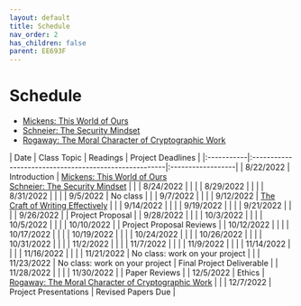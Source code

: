 ```yaml
---
layout: default
title: Schedule
nav_order: 2
has_children: false
parent: EE693F
---
```


# Schedule 

- [Mickens: This World of Ours](papers/mickens.pdf)
- [Schneier: The Security Mindset](https://www.schneier.com/blog/archives/2008/03/the_security_mi_1.html)
- [Rogaway: The Moral Character of Cryptographic Work](papers/rogaway.pdf)

| Date       | Class Topic | Readings | Project Deadlines |
|:-----------|:------------------------------------------------------|:------------------|
|  8/22/2022 | Introduction | [Mickens: This World of Ours](papers/mickens.pdf)<br>[Schneier: The Security Mindset](https://www.schneier.com/blog/archives/2008/03/the_security_mi_1.html) | |
|  8/24/2022 |                                                       |     |
|  8/29/2022 |                                                       |     |
|  8/31/2022 |                                                       |     |
|   9/5/2022 | No class                                              |     |
|   9/7/2022 |                                                       |     |
|  9/12/2022 | [The Craft of Writing Effectively](https://youtu.be/vtIzMaLkCaM) |     |
|  9/14/2022 |                                                       |     |
|  9/19/2022 |                                                       |     |
|  9/21/2022 |                                                       |     |
|  9/26/2022 |                                                       | Project Proposal |
|  9/28/2022 |                                                       |     |
|  10/3/2022 |                                                       |     |
|  10/5/2022 |                                                       |     |
| 10/10/2022 |                                                       | Project Proposal Reviews |
| 10/12/2022 |                                                       |     |
| 10/17/2022 |                                                       |     |
| 10/19/2022 |                                                       |     |
| 10/24/2022 |                                                       |     |
| 10/26/2022 |                                                       |     |
| 10/31/2022 |                                                       |     |
|  11/2/2022 |                                                       |     |
|  11/7/2022 |                                                       |     |
|  11/9/2022 |                                                       |     |
| 11/14/2022 |                                                       |     |
| 11/16/2022 |                                                       |     |
| 11/21/2022 | No class: work on your project                        |     |
| 11/23/2022 | No class: work on your project                        | Final Project Deliverable |
| 11/28/2022 |                                                       |     |
| 11/30/2022 |                                                       | Paper Reviews |
|  12/5/2022 | Ethics | [Rogaway: The Moral Character of Cryptographic Work](papers/rogaway.pdf) | |
|  12/7/2022 | Project Presentations                                 | Revised Papers Due |